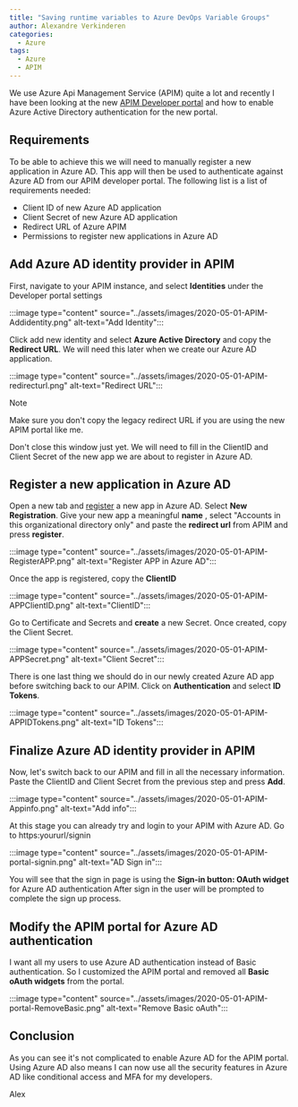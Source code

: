 ```yaml
---
title: "Saving runtime variables to Azure DevOps Variable Groups"
author: Alexandre Verkinderen
categories:
  - Azure
tags:
  - Azure
  - APIM
---
```


We use Azure Api Management Service (APIM) quite a lot and recently I have been looking at the new [APIM Developer portal](https://docs.microsoft.com/en-us/azure/api-management/api-management-howto-developer-portal) and how to enable Azure Active Directory authentication for the new portal.

## Requirements

To be able to achieve this we will need to manually register a new application in Azure AD. This app will then be used to authenticate against Azure AD from our APIM developer portal. The following list is a list of requirements needed:

- Client ID of new Azure AD application
- Client Secret of new Azure AD application
- Redirect URL of Azure APIM
- Permissions to register new applications in Azure AD

## Add Azure AD identity provider in APIM

First, navigate to your APIM instance, and select **Identities** under the Developer portal settings

:::image type="content" source="../assets/images/2020-05-01-APIM-Addidentity.png" alt-text="Add Identity":::

Click add new identity and select **Azure Active Directory** and copy the **Redirect URL**. We will need this later when we create our Azure AD application.

:::image type="content" source="../assets/images/2020-05-01-APIM-redirecturl.png" alt-text="Redirect URL":::

> [!NOTE]
> Make sure you don't copy the legacy redirect URL if you are using the new APIM portal like me.

Don't close this window just yet. We will need to fill in the ClientID and Client Secret of the new app we are about to register in Azure AD.

## Register a new application in Azure AD

Open a new tab and [register](https://go.microsoft.com/fwlink/?linkid=2083908) a new app in Azure AD. Select **New Registration**. Give your new app a meaningful **name** , select "Accounts in this organizational directory only" and paste the **redirect url** from APIM and press **register**.

:::image type="content" source="../assets/images/2020-05-01-APIM-RegisterAPP.png" alt-text="Register APP in Azure AD":::

Once the app is registered, copy the **ClientID**

:::image type="content" source="../assets/images/2020-05-01-APIM-APPClientID.png" alt-text="ClientID":::

Go to Certificate and Secrets and **create** a new Secret. Once created, copy the Client Secret.

:::image type="content" source="../assets/images/2020-05-01-APIM-APPSecret.png" alt-text="Client Secret":::

There is one last thing we should do in our newly created Azure AD app before switching back to our APIM. Click on **Authentication** and select **ID Tokens**.

:::image type="content" source="../assets/images/2020-05-01-APIM-APPIDTokens.png" alt-text="ID Tokens":::

## Finalize Azure AD identity provider in APIM

Now, let's switch back to our APIM and fill in all the necessary information. Paste the ClientID and Client Secret from the previous step and press **Add**.

:::image type="content" source="../assets/images/2020-05-01-APIM-Appinfo.png" alt-text="Add info":::

At this stage you can already try and login to your APIM with Azure AD. Go to https:yoururl/signin

:::image type="content" source="../assets/images/2020-05-01-APIM-portal-signin.png" alt-text="AD Sign in":::

You will see that the sign in page is using the **Sign-in button: OAuth widget** for Azure AD authentication After sign in the user will be prompted to complete the sign up process.

## Modify the APIM portal for Azure AD authentication

I want all my users to use Azure AD authentication instead of Basic authentication. So I customized the APIM portal and removed all **Basic oAuth widgets** from the portal.

:::image type="content" source="../assets/images/2020-05-01-APIM-portal-RemoveBasic.png" alt-text="Remove Basic oAuth":::

## Conclusion

As you can see it's not complicated to enable Azure AD for the APIM portal. Using Azure AD also means I can now use all the security features in Azure AD like conditional access and MFA for my developers.

Alex

